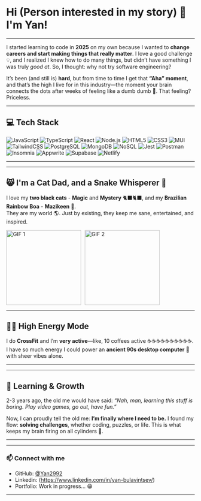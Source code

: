 # Hi (Person interested in my story) 👋 I'm Yan!

---

I started learning to code in **2025** on my own because I wanted to **change careers and start making things that really matter**. I love a good challenge 💡, and I realized I knew how to do many things, but didn’t have something I was truly *good at*. So, I thought: why not try software engineering?  

It’s been (and still is) **hard**, but from time to time I get that **“Aha” moment**, and that’s the high I live for in this industry—the moment your brain connects the dots after weeks of feeling like a dumb dumb 🤯. That feeling? Priceless.

----

## 💻 Tech Stack

![JavaScript](https://img.shields.io/badge/-JavaScript-F7DF1E?style=flat-square&logo=javascript&logoColor=black)
![TypeScript](https://img.shields.io/badge/-TypeScript-3178C6?style=flat-square&logo=typescript&logoColor=white)
![React](https://img.shields.io/badge/-React-61DAFB?style=flat-square&logo=react&logoColor=black)
![Node.js](https://img.shields.io/badge/-Node.js-339933?style=flat-square&logo=node.js&logoColor=white)
![HTML5](https://img.shields.io/badge/-HTML5-E34F26?style=flat-square&logo=html5&logoColor=white)
![CSS3](https://img.shields.io/badge/-CSS3-1572B6?style=flat-square&logo=css3&logoColor=white)
![MUI](https://img.shields.io/badge/-MUI-007FFF?style=flat-square&logo=mui&logoColor=white)
![TailwindCSS](https://img.shields.io/badge/-Tailwind%20CSS-06B6D4?style=flat-square&logo=tailwind-css&logoColor=white)
![PostgreSQL](https://img.shields.io/badge/-PostgreSQL-336791?style=flat-square&logo=postgresql&logoColor=white)
![MongoDB](https://img.shields.io/badge/-MongoDB-47A248?style=flat-square&logo=mongodb&logoColor=white)
![NoSQL](https://img.shields.io/badge/-NoSQL-FF6C37?style=flat-square)
![Jest](https://img.shields.io/badge/-Jest-C21325?style=flat-square&logo=jest&logoColor=white)
![Postman](https://img.shields.io/badge/-Postman-FF6C37?style=flat-square&logo=postman&logoColor=white)
![Insomnia](https://img.shields.io/badge/-Insomnia-4000BF?style=flat-square&logo=insomnia&logoColor=white)
![Appwrite](https://img.shields.io/badge/-Appwrite-FF1F54?style=flat-square&logo=appwrite&logoColor=white)
![Supabase](https://img.shields.io/badge/-Supabase-3ECF8E?style=flat-square&logo=supabase&logoColor=white)
![Netlify](https://img.shields.io/badge/-Netlify-00C7B7?style=flat-square&logo=netlify&logoColor=white)


----

---

## 😸 I'm a Cat Dad, and a Snake Whisperer 🐍

I love my **two black cats** - **Magic** and **Mystery** 🐈‍⬛🐈‍⬛, and my **Brazilian Rainbow Boa** -  **Mazikeen** 🐍.  
They are my world 🌎. Just by existing, they keep me sane, entertained, and inspired.  

<div style="display: flex; gap: 10px; align-items: center;">
  <img src="https://media0.giphy.com/media/v1.Y2lkPTc5MGI3NjExdTU5djQxbGQ5M2Yxbmt1NWNmbmJ5Z2NyYjJrNmk0amx3ZDJpOGxvdyZlcD12MV9pbnRlcm5hbF9naWZfYnlfaWQmY3Q9Zw/26xBCDvo7lLSkPTgs/giphy.gif" alt="GIF 1" width="200" />
  <img src="https://media1.giphy.com/media/v1.Y2lkPTc5MGI3NjExZnZhaXVid3RmOHlsNTl6b2kwNW0yZzF1aGVjZTViNnd0cmdtcGRqbSZlcD12MV9pbnRlcm5hbF9naWZfYnlfaWQmY3Q9Zw/GHzjMCdWK3WSgGWqhv/giphy.gif" alt="GIF 2" width="200" />
</div>


---

## 🏋️‍♂️ High Energy Mode

I do **CrossFit** and I’m **very active**—like, 10 coffees active ☕☕☕☕☕☕☕☕☕☕.  
I have so much energy I could power an **ancient 90s desktop computer** 💾 with sheer vibes alone.  

----

---

## 🌱 Learning & Growth

2-3 years ago, the old me would have said: *“Nah, man, learning this stuff is boring. Play video games, go out, have fun.”*  

Now, I can proudly tell the old me: **I’m finally where I need to be.** I found my flow: **solving challenges**, whether coding, puzzles, or life. This is what keeps my brain firing on all cylinders 🚀.  

----

---

### 📫 Connect with me

- GitHub: [@Yan2992]([https://github.com/yourusername](https://github.com/Yan2992))
- Linkedin: (https://www.linkedin.com/in/yan-bulavintsev/)
- Portfolio: Work in progress... 😁

----
